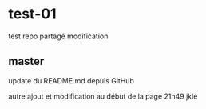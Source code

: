 # test-01
test repo partagé
modification

## master
update du README.md depuis GitHub

autre ajout et modification au début de la page
21h49 jklé
